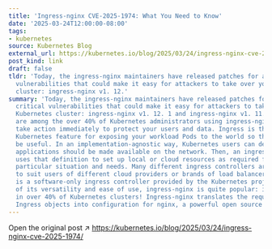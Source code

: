 ```yaml
---
title: 'Ingress-nginx CVE-2025-1974: What You Need to Know'
date: '2025-03-24T12:00:00-08:00'
tags:
- kubernetes
source: Kubernetes Blog
external_url: https://kubernetes.io/blog/2025/03/24/ingress-nginx-cve-2025-1974/
post_kind: link
draft: false
tldr: 'Today, the ingress-nginx maintainers have released patches for a batch of critical
  vulnerabilities that could make it easy for attackers to take over your Kubernetes
  cluster: ingress-nginx v1. 12.'
summary: 'Today, the ingress-nginx maintainers have released patches for a batch of
  critical vulnerabilities that could make it easy for attackers to take over your
  Kubernetes cluster: ingress-nginx v1. 12. 1 and ingress-nginx v1. 11. 5. If you
  are among the over 40% of Kubernetes administrators using ingress-nginx , you should
  take action immediately to protect your users and data. Ingress is the traditional
  Kubernetes feature for exposing your workload Pods to the world so that they can
  be useful. In an implementation-agnostic way, Kubernetes users can define how their
  applications should be made available on the network. Then, an ingress controller
  uses that definition to set up local or cloud resources as required for the user’s
  particular situation and needs. Many different ingress controllers are available,
  to suit users of different cloud providers or brands of load balancers. Ingress-nginx
  is a software-only ingress controller provided by the Kubernetes project. Because
  of its versatility and ease of use, ingress-nginx is quite popular: it is deployed
  in over 40% of Kubernetes clusters! Ingress-nginx translates the requirements from
  Ingress objects into configuration for nginx, a powerful open source webserver daemon.'
---
```

Open the original post ↗ https://kubernetes.io/blog/2025/03/24/ingress-nginx-cve-2025-1974/
